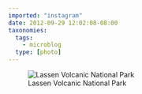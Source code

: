 ```yaml
---
imported: "instagram"
date: 2012-09-29 12:02:08-08:00
taxonomies:
  tags:
    - microblog
  type: [photo]
---
```

<figure>
  <img src="/media/images/photos/2012/09/c6bf0ef0dd5f8fd5800175437db421a5.jpg" title="Lassen Volcanic National Park"/>
  <figcaption>Lassen Volcanic National Park</figcaption>
</figure>

